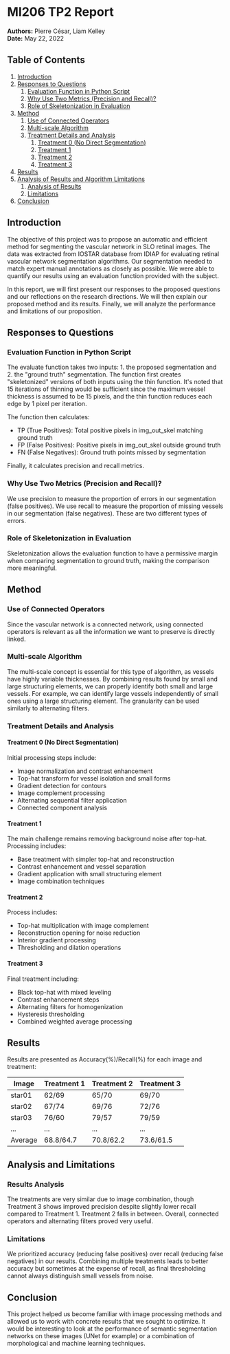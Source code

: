 # MI206 TP2 Report
**Authors:** Pierre César, Liam Kelley  
**Date:** May 22, 2022

## Table of Contents
1. [Introduction](#introduction)
2. [Responses to Questions](#responses-to-questions)
   1. [Evaluation Function in Python Script](#evaluation-function)
   2. [Why Use Two Metrics (Precision and Recall)?](#two-metrics)
   3. [Role of Skeletonization in Evaluation](#skeletonization-role)
3. [Method](#method)
   1. [Use of Connected Operators](#connected-operators)
   2. [Multi-scale Algorithm](#multi-scale-algorithm)
   3. [Treatment Details and Analysis](#treatment-details)
      1. [Treatment 0 (No Direct Segmentation)](#treatment-0)
      2. [Treatment 1](#treatment-1)
      3. [Treatment 2](#treatment-2)
      4. [Treatment 3](#treatment-3)
4. [Results](#results)
5. [Analysis of Results and Algorithm Limitations](#analysis-and-limitations)
   1. [Analysis of Results](#results-analysis)
   2. [Limitations](#limitations)
6. [Conclusion](#conclusion)

## Introduction

The objective of this project was to propose an automatic and efficient method for segmenting the vascular network in SLO retinal images. The data was extracted from IOSTAR database from IDIAP for evaluating retinal vascular network segmentation algorithms. Our segmentation needed to match expert manual annotations as closely as possible. We were able to quantify our results using an evaluation function provided with the subject.

In this report, we will first present our responses to the proposed questions and our reflections on the research directions. We will then explain our proposed method and its results. Finally, we will analyze the performance and limitations of our proposition.

## Responses to Questions

### Evaluation Function in Python Script
The evaluate function takes two inputs: 1. the proposed segmentation and 2. the "ground truth" segmentation. The function first creates "skeletonized" versions of both inputs using the thin function. It's noted that 15 iterations of thinning would be sufficient since the maximum vessel thickness is assumed to be 15 pixels, and the thin function reduces each edge by 1 pixel per iteration.

The function then calculates:
- TP (True Positives): Total positive pixels in img_out_skel matching ground truth
- FP (False Positives): Positive pixels in img_out_skel outside ground truth
- FN (False Negatives): Ground truth points missed by segmentation

Finally, it calculates precision and recall metrics.

### Why Use Two Metrics (Precision and Recall)?
We use precision to measure the proportion of errors in our segmentation (false positives). We use recall to measure the proportion of missing vessels in our segmentation (false negatives). These are two different types of errors.

### Role of Skeletonization in Evaluation
Skeletonization allows the evaluation function to have a permissive margin when comparing segmentation to ground truth, making the comparison more meaningful.

## Method

### Use of Connected Operators
Since the vascular network is a connected network, using connected operators is relevant as all the information we want to preserve is directly linked.

### Multi-scale Algorithm
The multi-scale concept is essential for this type of algorithm, as vessels have highly variable thicknesses. By combining results found by small and large structuring elements, we can properly identify both small and large vessels. For example, we can identify large vessels independently of small ones using a large structuring element. The granularity can be used similarly to alternating filters.

### Treatment Details and Analysis

#### Treatment 0 (No Direct Segmentation)
Initial processing steps include:
- Image normalization and contrast enhancement
- Top-hat transform for vessel isolation and small forms
- Gradient detection for contours
- Image complement processing
- Alternating sequential filter application
- Connected component analysis

#### Treatment 1
The main challenge remains removing background noise after top-hat. Processing includes:
- Base treatment with simpler top-hat and reconstruction
- Contrast enhancement and vessel separation
- Gradient application with small structuring element
- Image combination techniques

#### Treatment 2
Process includes:
- Top-hat multiplication with image complement
- Reconstruction opening for noise reduction
- Interior gradient processing
- Thresholding and dilation operations

#### Treatment 3
Final treatment including:
- Black top-hat with mixed leveling
- Contrast enhancement steps
- Alternating filters for homogenization
- Hysteresis thresholding
- Combined weighted average processing

## Results

Results are presented as Accuracy(%)/Recall(%) for each image and treatment:

| Image  | Treatment 1 | Treatment 2 | Treatment 3 |
|--------|-------------|-------------|-------------|
| star01 | 62/69 | 65/70 | 69/70 |
| star02 | 67/74 | 69/76 | 72/76 |
| star03 | 76/60 | 79/57 | 79/59 |
| ... | ... | ... | ... |
| Average | 68.8/64.7 | 70.8/62.2 | 73.6/61.5 |

## Analysis and Limitations

### Results Analysis
The treatments are very similar due to image combination, though Treatment 3 shows improved precision despite slightly lower recall compared to Treatment 1. Treatment 2 falls in between. Overall, connected operators and alternating filters proved very useful.

### Limitations
We prioritized accuracy (reducing false positives) over recall (reducing false negatives) in our results. Combining multiple treatments leads to better accuracy but sometimes at the expense of recall, as final thresholding cannot always distinguish small vessels from noise.

## Conclusion

This project helped us become familiar with image processing methods and allowed us to work with concrete results that we sought to optimize. It would be interesting to look at the performance of semantic segmentation networks on these images (UNet for example) or a combination of morphological and machine learning techniques.
